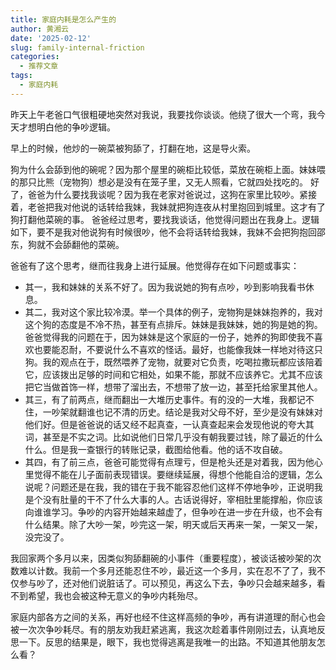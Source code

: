 ```yaml
---
title: 家庭内耗是怎么产生的
author: 黄湘云
date: '2025-02-12'
slug: family-internal-friction
categories:
  - 推荐文章
tags:
  - 家庭内耗
---
```



昨天上午老爸口气很粗硬地突然对我说，我要找你谈谈。他绕了很大一个弯，我今天才想明白他的争吵逻辑。

早上的时候，他炒的一碗菜被狗舔了，打翻在地，这是导火索。

狗为什么会舔到他的碗呢？因为那个屋里的碗柜比较低，菜放在碗柜上面。妹妹喂的那只比熊（宠物狗）想必是没有在笼子里，又无人照看，它就四处找吃的。
好了，爸爸为什么要找我谈呢？因为我在老家对爸说过，这狗在家里比较吵。紧接着，老爸把我对他说的话转给我妹，我妹就把狗连夜从村里抱回到城里。这才有了狗打翻他菜碗的事。
爸爸经过思考，要找我谈话，他觉得问题出在我身上。逻辑如下，要不是我对他说狗有时候很吵，他不会将话转给我妹，我妹不会把狗抱回邵东，狗就不会舔翻他的菜碗。

爸爸有了这个思考，继而往我身上进行延展。他觉得存在如下问题或事实：

- 其一，我和妹妹的关系不好了。因为我说她的狗有点吵，吵到影响我看书休息。
- 其二，我对这个家比较冷漠。举一个具体的例子，宠物狗是妹妹抱养的，我对这个狗的态度是不冷不热，甚至有点排斥。妹妹是我妹妹，她的狗是她的狗。爸爸觉得我的问题在于，因为妹妹是这个家庭的一份子，她养的狗即使我不喜欢也要能忍耐，不要说什么不喜欢的怪话。最好，也能像我妹一样地对待这只狗。我的观点在于，既然喂养了宠物，就要对它负责，吃喝拉撒玩都应该陪着它，应该拨出足够的时间和它相处，如果不能，那就不应该养它。尤其不应该把它当做首饰一样，想带了溜出去，不想带了放一边，甚至托给家里其他人。
- 其三，有了前两点，继而翻出一大堆历史事件。有的没的一大堆，我都记不住，一吵架就翻谁也记不清的历史。结论是我对父母不好，至少是没有妹妹对他们好。但是爸爸说的话又经不起真查，一认真查起来会发现他说的夸大其词，甚至是不实之词。比如说他们日常几乎没有朝我要过钱，除了最近的什么什么。但是我一查银行的转账记录，截图给他看。他的话不攻自破。
- 其四，有了前三点，爸爸可能觉得有点理亏，但是枪头还是对着我，因为他心里觉得不能在儿子面前表现错误。要继续延展，得想个他能自洽的逻辑，怎么说呢？问题还是在我，我的错在于我不能容忍他们这样不停地争吵，正说明我是个没有肚量的干不了什么大事的人。古话说得好，宰相肚里能撑船，你应该向谁谁学习。争吵的内容开始越来越虚了，但争吵在进一步在升级，也不会有什么结果。除了大吵一架，吵完这一架，明天或后天再来一架，一架又一架，没完没了。

我回家两个多月以来，因类似狗舔翻碗的小事件（重要程度），被谈话被吵架的次数难以计数。我前一个多月还能忍住不吵，最近这一个多月，实在忍不了了，我不仅参与吵了，还对他们说脏话了。可以预见，再这么下去，争吵只会越来越多，看不到希望，我也会被这种无意义的争吵内耗殆尽。

家庭内部各方之间的关系，再好也经不住这样高频的争吵，再有讲道理的耐心也会被一次次争吵耗尽。有的朋友劝我赶紧逃离，我这次趁着事件刚刚过去，认真地反思一下。反思的结果是，眼下，我也觉得逃离是我唯一的出路。不知道其他朋友怎么看？
